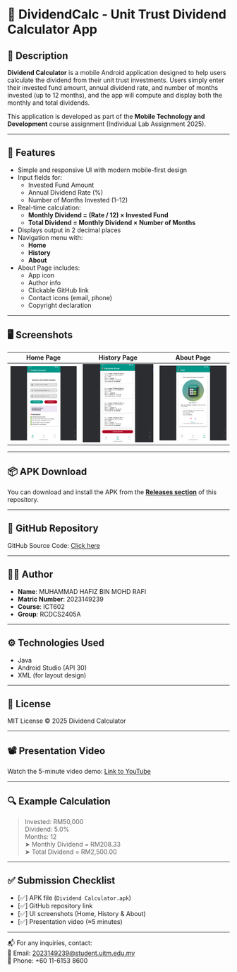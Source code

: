 # 📱 DividendCalc - Unit Trust Dividend Calculator App

## 📝 Description
**Dividend Calculator** is a mobile Android application designed to help users calculate the dividend from their unit trust investments. Users simply enter their invested fund amount, annual dividend rate, and number of months invested (up to 12 months), and the app will compute and display both the monthly and total dividends.

This application is developed as part of the **Mobile Technology and Development** course assignment (Individual Lab Assignment 2025).

---

## 🔢 Features
- Simple and responsive UI with modern mobile-first design
- Input fields for:
    - Invested Fund Amount
    - Annual Dividend Rate (%)
    - Number of Months Invested (1–12)
- Real-time calculation:
    - **Monthly Dividend = (Rate / 12) × Invested Fund**
    - **Total Dividend = Monthly Dividend × Number of Months**
- Displays output in 2 decimal places
- Navigation menu with:
    - **Home**
    - **History**
    - **About**
- About Page includes:
    - App icon
    - Author info
    - Clickable GitHub link
    - Contact icons (email, phone)
    - Copyright declaration

---

## 🖥️ Screenshots

| Home Page                     | History Page                        | About Page                      |
|-------------------------------|-------------------------------------|---------------------------------|
| ![Home](screenshots/home.png) | ![History](screenshots/history.png) | ![About](screenshots/about.png) |

---

## 📦 APK Download

You can download and install the APK from the **[Releases section](https://github.com/shenzzuu/Dividend-Calc/tree/master/release)** of this repository.

---

## 🔗 GitHub Repository

GitHub Source Code: [Click here](https://github.com/shenzzuu/Dividend-Calc.git)

---

## 🧑‍💻 Author

- **Name**: MUHAMMAD HAFIZ BIN MOHD RAFI
- **Matric Number**: 2023149239
- **Course**: ICT602
- **Group**: RCDCS2405A

---

## ⚙️ Technologies Used

- Java
- Android Studio (API 30)
- XML (for layout design)

---

## 📜 License

MIT License © 2025 Dividend Calculator

---

## 📽️ Presentation Video

Watch the 5-minute video demo: [Link to YouTube](https://youtu.be/s3GSj4pJdpEz)

---

## 🔍 Example Calculation

> Invested: RM50,000  
> Dividend: 5.0%  
> Months: 12  
> ➤ Monthly Dividend = RM208.33  
> ➤ Total Dividend = RM2,500.00

---

## ✅ Submission Checklist

- [✅] APK file (`Dividend Calculator.apk`)
- [✅] GitHub repository link
- [✅] UI screenshots (Home, History & About)
- [✅] Presentation video (≈5 minutes)

---

📬 For any inquiries, contact:  
📧 Email: [2023149239@student.uitm.edu.my](mailto:2023149239@student.uitm.edu.my)  
📱 Phone: +60 11-6153 8600